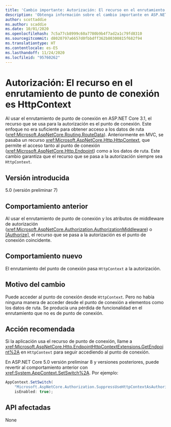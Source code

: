 ```yaml
---
title: 'Cambio importante: Autorización: El recurso en el enrutamiento de punto de conexión es HttpContext'
description: 'Obtenga información sobre el cambio importante en ASP.NET Core 5.0 titulado Autorización: El recurso en el enrutamiento de punto de conexión es HttpContext'
author: scottaddie
ms.author: scaddie
ms.date: 10/01/2020
ms.openlocfilehash: 7c5a77cb8999c60a7780b9b4f7ad2a1c79fd8310
ms.sourcegitcommit: d8020797a6657d0fbbdff362b80300815f682f94
ms.translationtype: HT
ms.contentlocale: es-ES
ms.lasthandoff: 11/24/2020
ms.locfileid: "95760262"
---
```

# <a name="authorization-resource-in-endpoint-routing-is-httpcontext"></a>Autorización: El recurso en el enrutamiento de punto de conexión es HttpContext

Al usar el enrutamiento de punto de conexión en ASP.NET Core 3.1, el recurso que se usa para la autorización es el punto de conexión. Este enfoque no era suficiente para obtener acceso a los datos de ruta (<xref:Microsoft.AspNetCore.Routing.RouteData>). Anteriormente en MVC, se pasaba un recurso <xref:Microsoft.AspNetCore.Http.HttpContext>, que permite el acceso tanto al punto de conexión (<xref:Microsoft.AspNetCore.Http.Endpoint>) como a los datos de ruta. Este cambio garantiza que el recurso que se pasa a la autorización siempre sea `HttpContext`.

## <a name="version-introduced"></a>Versión introducida

5.0 (versión preliminar 7)

## <a name="old-behavior"></a>Comportamiento anterior

Al usar el enrutamiento de punto de conexión y los atributos de middleware de autorización (<xref:Microsoft.AspNetCore.Authorization.AuthorizationMiddleware>) o [[Authorize]](xref:Microsoft.AspNetCore.Authorization.AuthorizeAttribute), el recurso que se pasa a la autorización es el punto de conexión coincidente.

## <a name="new-behavior"></a>Comportamiento nuevo

El enrutamiento del punto de conexión pasa `HttpContext` a la autorización.

## <a name="reason-for-change"></a>Motivo del cambio

Puede acceder al punto de conexión desde `HttpContext`. Pero no había ninguna manera de acceder desde el punto de conexión a elementos como los datos de ruta. Se producía una pérdida de funcionalidad en el enrutamiento que no es de punto de conexión.

## <a name="recommended-action"></a>Acción recomendada

Si la aplicación usa el recurso de punto de conexión, llame a <xref:Microsoft.AspNetCore.Http.EndpointHttpContextExtensions.GetEndpoint%2A> en `HttpContext` para seguir accediendo al punto de conexión.

En ASP.NET Core 5.0 versión preliminar 8 y versiones posteriores, puede revertir al comportamiento anterior con <xref:System.AppContext.SetSwitch%2A>. Por ejemplo:

```csharp
AppContext.SetSwitch(
    "Microsoft.AspNetCore.Authorization.SuppressUseHttpContextAsAuthorizationResource",
    isEnabled: true);
```

## <a name="affected-apis"></a>API afectadas

None

<!--

### Category

ASP.NET Core

### Affected APIs

Not detectable via API analysis

-->

